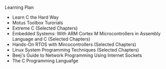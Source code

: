 Learning Plan
- Learn C the Hard Way
- Motus Toolbox Turorials
- Extreme C (Selected Chapters)
- Embedded Systems: With ARM Cortex M Microcontrollers in Assembly Language and C (Selected Chapters)
- Hands-On RTOS with Mircocontrollers (Selected Chapters)
- Linux System Programming Techniques (Selected Chapters)
- Beej's Guide to Network Programming Using Internet Sockets
- The C Programming Languafge
